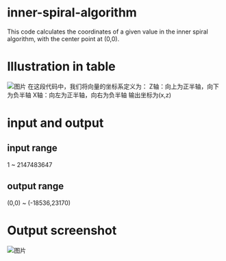 # inner-spiral-algorithm
This code calculates the coordinates of a given value in the inner spiral algorithm, with the center point at (0,0).

# Illustration in table
![图片](https://github.com/whiter007/inner-spiral-algorithm/assets/94297098/5a292964-6ef6-4773-95d7-9757beacd2f7)
在这段代码中，我们将向量的坐标系定义为：
Z轴：向上为正半轴，向下为负半轴
X轴：向左为正半轴，向右为负半轴
输出坐标为(x,z)

# input and output
## input range
1 ~ 2147483647
## output range
(0,0) ~ (-18536,23170)
# Output screenshot
![图片](https://github.com/whiter007/inner-spiral-algorithm/assets/94297098/c6b561c7-0649-4a0f-bda5-7ec420207d97)
